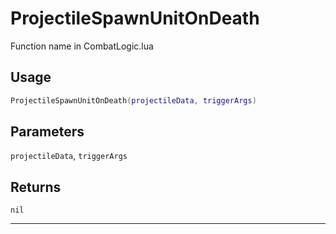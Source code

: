 # ProjectileSpawnUnitOnDeath
Function name in CombatLogic.lua
## Usage
```lua
ProjectileSpawnUnitOnDeath(projectileData, triggerArgs)
```
## Parameters
`projectileData`, `triggerArgs`
## Returns
`nil`

---